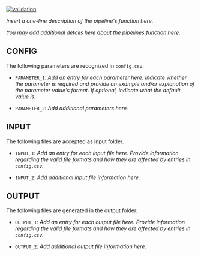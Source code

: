 [![validation](https://github.com/openfido/PIPELINE_NAME/actions/workflows/main.yml/badge.svg)](https://github.com/openfido/PIPELINE_NAME/actions/workflows/main.yml)

*Insert a one-line description of the pipeline's function here.*

*You may add additional details here about the pipelines function here.*

CONFIG
------

The following parameters are recognized in `config.csv`:

* `PARAMETER_1`: *Add an entry for each parameter here. Indicate whether the parameter is required and provide an example and/or explanation of the parameter value's format.  If optional, indicate what the default value is.*

* `PARAMETER_2`: *Add additional parameters here.*

INPUT
-----

The following files are accepted as input folder.

* `INPUT_1`: *Add an entry for each input file here.  Provide information regarding the valid file formats and how they are affected by entries in `config.csv`.*

* `INPUT_2`: *Add additional input file information here.*

OUTPUT
------

The following files are generated in the output folder.

* `OUTPUT_1`: *Add an entry for each output file here.  Provide information regarding the valid file formats and how they are affected by entries in `config.csv`.*

* `OUTPUT_2`: *Add additional output file information here.*
